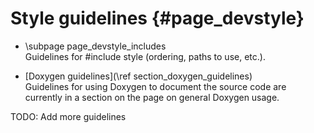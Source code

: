 Style guidelines {#page_devstyle}
================

 - \subpage page_devstyle_includes <br/>
   Guidelines for \#include style (ordering, paths to use, etc.).

 - [Doxygen guidelines](\ref section_doxygen_guidelines) <br/>
   Guidelines for using Doxygen to document the source code are currently in a
   section on the page on general Doxygen usage.

TODO: Add more guidelines
